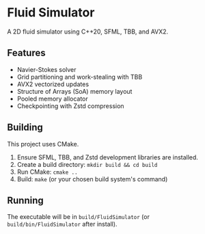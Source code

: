 # Fluid Simulator

A 2D fluid simulator using C++20, SFML, TBB, and AVX2.

## Features

*   Navier-Stokes solver
*   Grid partitioning and work-stealing with TBB
*   AVX2 vectorized updates
*   Structure of Arrays (SoA) memory layout
*   Pooled memory allocator
*   Checkpointing with Zstd compression

## Building

This project uses CMake. 

1.  Ensure SFML, TBB, and Zstd development libraries are installed.
2.  Create a build directory: `mkdir build && cd build`
3.  Run CMake: `cmake ..`
4.  Build: `make` (or your chosen build system's command)

## Running

The executable will be in `build/FluidSimulator` (or `build/bin/FluidSimulator` after install).
